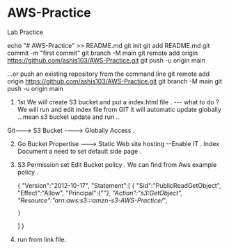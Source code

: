 # AWS-Practice
Lab Practice


echo "# AWS-Practice" >> README.md
git init
git add README.md
git commit -m "first commit"
git branch -M main
git remote add origin https://github.com/ashis103/AWS-Practice.git
git push -u origin main


…or push an existing repository from the command line
git remote add origin https://github.com/ashis103/AWS-Practice.git
git branch -M main
git push -u origin main

1. 1st We will create S3 bucket and put a index.html file .
   --- what to do ? We will run and edit index file from GIT it will automatic update globally ...mean s3 bucket update and run ..

 Git---> S3 Bucket ----> Globally Access .

2. Go Bucket Propertise ---> Static Web site hosting --Enable IT .
   Index Document a need to set default side page .

3. S3 Permission set Edit Bucket policy . We can find from Aws example policy .

   {
   "Version":"2012-10-17",
   "Statement":[
     {
       "Sid":"PublicReadGetObject",
       "Effect":"Allow",
       "Principal":{"*"},
       "Action":"s3:GetObject",
       "Resource":"arn:aws:s3:::amzn-s3-AWS-Practice/*",

         
       }
   ]
}

5. run from link file.
